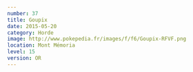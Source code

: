 ```yaml
---
number: 37
title: Goupix
date: 2015-05-20
category: Horde
image: http://www.pokepedia.fr/images/f/f6/Goupix-RFVF.png
location: Mont Mémoria
level: 15
version: OR
---
```

